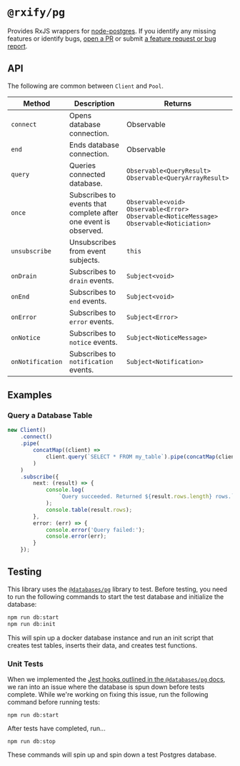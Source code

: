 # `@rxify/pg`

Provides RxJS wrappers for [node-postgres](https://www.npmjs.com/package/pg).
If you identify any missing features or identify bugs,
[open a PR](https://github.com/rxify/pg/pulls) or submit
[a feature request or bug report](https://github.com/rxify/pg/issues).

## API

The following are common between `Client` and `Pool`.

| Method           | Description                                                     | Returns                                                                                               |
| ---------------- | --------------------------------------------------------------- | ----------------------------------------------------------------------------------------------------- |
| `connect`        | Opens database connection.                                      | Observable<ClientDetails>                                                                             |
| `end`            | Ends database connection.                                       | Observable<ClientDetails>                                                                             |
| `query`          | Queries connected database.                                     | `Observable<QueryResult>`<br>`Observable<QueryArrayResult>`                                           |
| `once`           | Subscribes to events that complete after one event is observed. | `Observable<void>`<br>`Observable<Error>`<br>`Observable<NoticeMessage>`<br>`Observable<Noticiation>` |
| `unsubscribe`    | Unsubscribes from event subjects.                               | `this`                                                                                                |
| `onDrain`        | Subscribes to `drain` events.                                   | `Subject<void>`                                                                                       |
| `onEnd`          | Subscribes to `end` events.                                     | `Subject<void>`                                                                                       |
| `onError`        | Subscribes to `error` events.                                   | `Subject<Error>`                                                                                      |
| `onNotice`       | Subscribes to `notice` events.                                  | `Subject<NoticeMessage>`                                                                              |
| `onNotification` | Subscribes to `notification` events.                            | `Subject<Notification>`                                                                               |

## Examples

### Query a Database Table

```typescript
new Client()
    .connect()
    .pipe(
        concatMap((client) =>
            client.query(`SELECT * FROM my_table`).pipe(concatMap(client.end))
        )
    )
    .subscribe({
        next: (result) => {
            console.log(
                `Query succeeded. Returned ${result.rows.length} rows.`
            );
            console.table(result.rows);
        },
        error: (err) => {
            console.error('Query failed:');
            console.error(err);
        }
    });
```

## Testing

This library uses the [`@databases/pg`](https://www.atdatabases.org/docs/pg-test)
library to test. Before testing, you need to run the following commands to
start the test database and initialize the database:

```bash
npm run db:start
npm run db:init
```

This will spin up a docker database instance and run an init script that creates
test tables, inserts their data, and creates test functions.

### Unit Tests

When we implemented the
[Jest hooks outlined in the `@databases/pg` docs](https://www.atdatabases.org/docs/pg-test#jest),
we ran into an issue where the database is spun down before tests complete.
While we're working on fixing this issue, run the following command
before running tests:

```
npm run db:start
```

After tests have completed, run...

```
npm run db:stop
```

These commands will spin up and spin down a test Postgres database.
